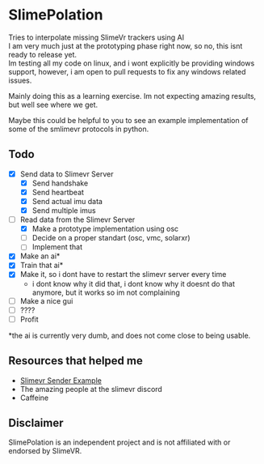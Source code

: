 # SlimePolation
Tries to interpolate missing SlimeVr trackers using AI  
I am very much just at the prototyping phase right now, so no, this isnt ready to release yet.  
Im testing all my code on linux, and i wont explicitly be providing windows support, however, i am open to pull requests to fix any windows related issues.

Mainly doing this as a learning exercise. Im not expecting amazing results, but well see where we get.

Maybe this could be helpful to you to see an example implementation of some of the smlimevr protocols in python.

## Todo  
- [x] Send data to Slimevr Server
    - [x] Send handshake
    - [x] Send heartbeat
    - [x] Send actual imu data
    - [x] Send multiple imus
- [ ] Read data from the Slimevr Server
    - [x] Make a prototype implementation using osc
    - [ ] Decide on a proper standart (osc, vmc, solarxr)
    - [ ] Implement that
- [x] Make an ai*
- [x] Train that ai*
- [x] Make it, so i dont have to restart the slimevr server every time
    - i dont know why it did that, i dont know why it doesnt do that anymore, but it works so im not complaining
- [ ] Make a nice gui
- [ ] ????
- [ ] Profit

*the ai is currently very dumb, and does not come close to being usable.
## Resources that helped me
- [Slimevr Sender Example](https://github.com/SlimeVR/SlimeVR-Sender-Example/)
- The amazing people at the slimevr discord
- Caffeine

## Disclaimer
SlimePolation is an independent project and is not affiliated with or endorsed by SlimeVR.
